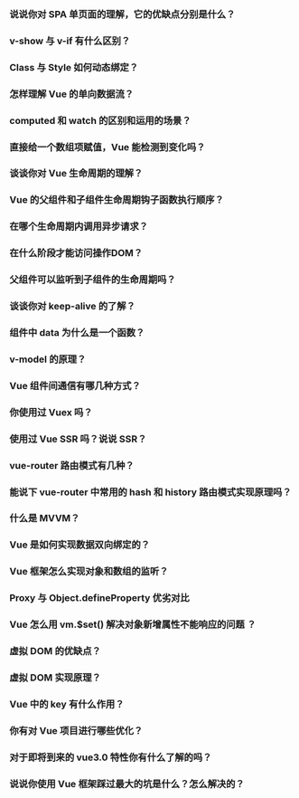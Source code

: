 ### 说说你对 SPA 单页面的理解，它的优缺点分别是什么？
### v-show 与 v-if 有什么区别？
### Class 与 Style 如何动态绑定？
### 怎样理解 Vue 的单向数据流？
### computed 和 watch 的区别和运用的场景？
### 直接给一个数组项赋值，Vue 能检测到变化吗？
### 谈谈你对 Vue 生命周期的理解？
### Vue 的父组件和子组件生命周期钩子函数执行顺序？
### 在哪个生命周期内调用异步请求？
### 在什么阶段才能访问操作DOM？
### 父组件可以监听到子组件的生命周期吗？
### 谈谈你对 keep-alive 的了解？
### 组件中 data 为什么是一个函数？
### v-model 的原理？
### Vue 组件间通信有哪几种方式？
### 你使用过 Vuex 吗？
### 使用过 Vue SSR 吗？说说 SSR？
### vue-router 路由模式有几种？
### 能说下 vue-router 中常用的 hash 和 history 路由模式实现原理吗？
### 什么是 MVVM？
### Vue 是如何实现数据双向绑定的？
### Vue 框架怎么实现对象和数组的监听？
### Proxy 与 Object.defineProperty 优劣对比
### Vue 怎么用 vm.$set() 解决对象新增属性不能响应的问题 ？
### 虚拟 DOM 的优缺点？
### 虚拟 DOM 实现原理？
### Vue 中的 key 有什么作用？
### 你有对 Vue 项目进行哪些优化？
### 对于即将到来的 vue3.0 特性你有什么了解的吗？
### 说说你使用 Vue 框架踩过最大的坑是什么？怎么解决的？